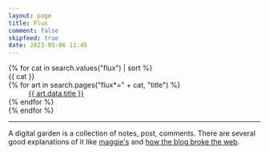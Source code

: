 ```yaml
---
layout: page
title: Flux
comment: false
skipfeed: true
date: 2023-05-06 11:45
---
```


<dl id="fluxlist">
{% for cat in search.values("flux") | sort %}
<div><dt>{{ cat }}</dt>
{% for art in search.pages("flux*=" + cat, "title") %}
<dd><a href="{{ art.data.url }}">{{ art.data.title }}</a></dd>
{% endfor %}
</div>
{% endfor %}

<hr>

</dl>

A digital garden is a collection of notes, post, comments. There are several good explanations
of it like [maggie's](https://maggieappleton.com/garden-history) and [how the blog broke the web](https://stackingthebricks.com/how-blogs-broke-the-web/).
